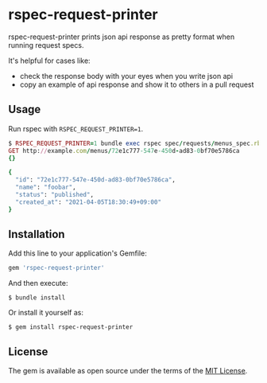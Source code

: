 # rspec-request-printer

rspec-request-printer prints json api response as pretty format when running request specs.

It's helpful for cases like:

- check the response body with your eyes when you write json api
- copy an example of api response and show it to others in a pull request

## Usage

Run rspec with `RSPEC_REQUEST_PRINTER=1`.

```ruby
$ RSPEC_REQUEST_PRINTER=1 bundle exec rspec spec/requests/menus_spec.rb
GET http://example.com/menus/72e1c777-547e-450d-ad83-0bf70e5786ca
{}

{
  "id": "72e1c777-547e-450d-ad83-0bf70e5786ca",
  "name": "foobar",
  "status": "published",
  "created_at": "2021-04-05T18:30:49+09:00"
}
```

## Installation

Add this line to your application's Gemfile:

```ruby
gem 'rspec-request-printer'
```

And then execute:

    $ bundle install

Or install it yourself as:

    $ gem install rspec-request-printer

## License

The gem is available as open source under the terms of the [MIT License](https://opensource.org/licenses/MIT).
